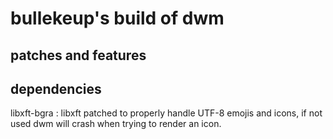 # bullekeup's build of dwm

## patches and features

## dependencies

libxft-bgra : libxft patched to properly handle UTF-8 emojis and icons, if not used dwm will crash when trying to render an icon.
